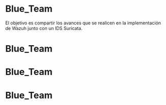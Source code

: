# Blue_Team
El objetivo es compartir los avances que se realicen en la implementación de Wazuh junto con un IDS Suricata.
# Blue_Team
# Blue_Team
# Blue_Team
